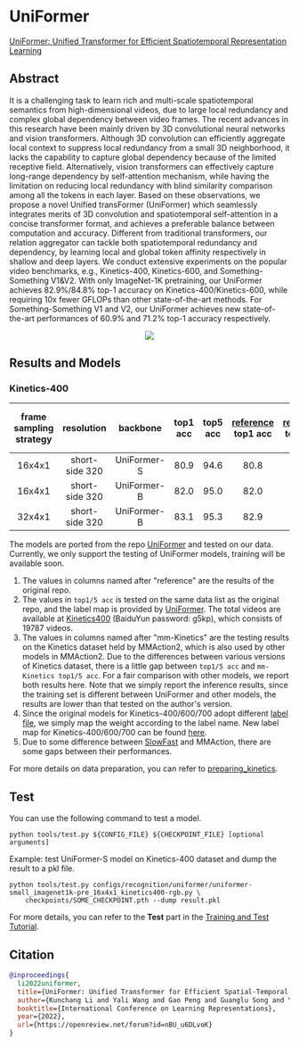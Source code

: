 # UniFormer

[UniFormer: Unified Transformer for Efficient Spatiotemporal Representation Learning](https://arxiv.org/abs/2201.04676)

<!-- [ALGORITHM] -->

## Abstract

<!-- [ABSTRACT] -->

It is a challenging task to learn rich and multi-scale spatiotemporal semantics from high-dimensional videos, due to large local redundancy and complex global dependency between video frames. The recent advances in this research have been mainly driven by 3D convolutional neural networks and vision transformers. Although 3D convolution can efficiently aggregate local context to suppress local redundancy from a small 3D neighborhood, it lacks the capability to capture global dependency because of the limited receptive field. Alternatively, vision transformers can effectively capture long-range dependency by self-attention mechanism, while having the limitation on reducing local redundancy with blind similarity comparison among all the tokens in each layer. Based on these observations, we propose a novel Unified transFormer (UniFormer) which seamlessly integrates merits of 3D convolution and spatiotemporal self-attention in a concise transformer format, and achieves a preferable balance between computation and accuracy. Different from traditional transformers, our relation aggregator can tackle both spatiotemporal redundancy and dependency, by learning local and global token affinity respectively in shallow and deep layers. We conduct extensive experiments on the popular video benchmarks, e.g., Kinetics-400, Kinetics-600, and Something-Something V1&V2. With only ImageNet-1K pretraining, our UniFormer achieves 82.9%/84.8% top-1 accuracy on Kinetics-400/Kinetics-600, while requiring 10x fewer GFLOPs than other state-of-the-art methods. For Something-Something V1 and V2, our UniFormer achieves new state-of-the-art performances of 60.9% and 71.2% top-1 accuracy respectively.

<!-- [IMAGE] -->

<div align=center>
<img src="https://raw.githubusercontent.com/Sense-X/UniFormer/main/figures/framework.png"/>
</div>

## Results and Models

### Kinetics-400

| frame sampling strategy |   resolution   |  backbone   | top1 acc | top5 acc | [reference](https://github.com/Sense-X/UniFormer/blob/main/video_classification/README.md) top1 acc | [reference](https://github.com/Sense-X/UniFormer/blob/main/video_classification/README.md) top5 acc | mm-Kinetics top1 acc | mm-Kinetics top5 acc | testing protocol | FLOPs | params |                                              config                                               |                                                                           ckpt                                                                           |
| :---------------------: | :------------: | :---------: | :------: | :------: | :-------------------------------------------------------------------------------------------------: | :-------------------------------------------------------------------------------------------------: | :------------------: | :------------------: | :--------------: | :---: | :----: | :-----------------------------------------------------------------------------------------------: | :------------------------------------------------------------------------------------------------------------------------------------------------------: |
|         16x4x1          | short-side 320 | UniFormer-S |   80.9   |   94.6   |                                                80.8                                                 |                                                94.7                                                 |         80.9         |         94.6         | 4 clips x 1 crop | 41.8G | 21.4M  | [config](/configs/recognition/uniformer/uniformer-small_imagenet1k-pre_16x4x1_kinetics400-rgb.py) | [ckpt](https://download.openmmlab.com/mmaction/v1.0/recognition/uniformerv1/uniformer-small_imagenet1k-pre_16x4x1_kinetics400-rgb_20221219-c630a037.pth) |
|         16x4x1          | short-side 320 | UniFormer-B |   82.0   |   95.0   |                                                82.0                                                 |                                                95.1                                                 |         82.0         |         95.0         | 4 clips x 1 crop | 96.7G | 49.8M  | [config](/configs/recognition/uniformer/uniformer-base_imagenet1k-pre_16x4x1_kinetics400-rgb.py)  | [ckpt](https://download.openmmlab.com/mmaction/v1.0/recognition/uniformerv1/uniformer-base_imagenet1k-pre_16x4x1_kinetics400-rgb_20221219-157c2e66.pth)  |
|         32x4x1          | short-side 320 | UniFormer-B |   83.1   |   95.3   |                                                82.9                                                 |                                                95.4                                                 |         83.0         |         95.3         | 4 clips x 1 crop |  59G  | 49.8M  | [config](/configs/recognition/uniformer/uniformer-base_imagenet1k-pre_32x4x1_kinetics400-rgb.py)  | [ckpt](https://download.openmmlab.com/mmaction/v1.0/recognition/uniformerv1/uniformer-base_imagenet1k-pre_32x4x1_kinetics400-rgb_20221219-b776322c.pth)  |

The models are ported from the repo [UniFormer](https://github.com/Sense-X/UniFormer/blob/main/video_classification/README.md) and tested on our data. Currently, we only support the testing of UniFormer models, training will be available soon.

1. The values in columns named after "reference" are the results of the original repo.
2. The values in `top1/5 acc` is tested on the same data list as the original repo, and the label map is provided by [UniFormer](https://drive.google.com/drive/folders/17VB-XdF3Kfr9ORmnGyXCxTMs86n0L4QL). The total videos are available at [Kinetics400](https://pan.baidu.com/s/1t5K0FRz3PGAT-37-3FwAfg) (BaiduYun password: g5kp), which consists of 19787 videos.
3. The values in columns named after "mm-Kinetics" are the testing results on the Kinetics dataset held by MMAction2, which is also used by other models in MMAction2. Due to the differences between various versions of Kinetics dataset, there is a little gap between `top1/5 acc` and `mm-Kinetics top1/5 acc`. For a fair comparison with other models, we report both results here. Note that we simply report the inference results, since the training set is different between UniFormer and other models, the results are lower than that tested on the author's version.
4. Since the original models for Kinetics-400/600/700 adopt different [label file](https://drive.google.com/drive/folders/17VB-XdF3Kfr9ORmnGyXCxTMs86n0L4QL), we simply map the weight according to the label name. New label map for Kinetics-400/600/700 can be found [here](https://github.com/open-mmlab/mmaction2/tree/main/tools/data/kinetics).
5. Due to some difference between [SlowFast](https://github.com/facebookresearch/SlowFast) and MMAction, there are some gaps between their performances.

For more details on data preparation, you can refer to [preparing_kinetics](/tools/data/kinetics/README.md).

## Test

You can use the following command to test a model.

```shell
python tools/test.py ${CONFIG_FILE} ${CHECKPOINT_FILE} [optional arguments]
```

Example: test UniFormer-S model on Kinetics-400 dataset and dump the result to a pkl file.

```shell
python tools/test.py configs/recognition/uniformer/uniformer-small_imagenet1k-pre_16x4x1_kinetics400-rgb.py \
    checkpoints/SOME_CHECKPOINT.pth --dump result.pkl
```

For more details, you can refer to the **Test** part in the [Training and Test Tutorial](/docs/en/user_guides/train_test.md).

## Citation

```BibTeX
@inproceedings{
  li2022uniformer,
  title={UniFormer: Unified Transformer for Efficient Spatial-Temporal Representation Learning},
  author={Kunchang Li and Yali Wang and Gao Peng and Guanglu Song and Yu Liu and Hongsheng Li and Yu Qiao},
  booktitle={International Conference on Learning Representations},
  year={2022},
  url={https://openreview.net/forum?id=nBU_u6DLvoK}
}
```
